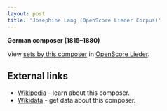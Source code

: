 ```yaml
---
layout: post
title: 'Josephine Lang (OpenScore Lieder Corpus)'
---
```


__German composer (1815–1880)__

View [sets by this composer] in [OpenScore Lieder].

[sets by this composer]: https://musescore.com/openscore-lieder-corpus/sets?order=title&text=Lang,+Josephine
[OpenScore Lieder]: https://musescore.com/openscore-lieder-corpus

## External links

- [Wikipedia] - learn about this composer.
- [Wikidata] - get data about this composer.

[Wikipedia]: https://en.wikipedia.org/wiki/Josephine_Lang
[Wikidata]: https://www.wikidata.org/wiki/Q276246
